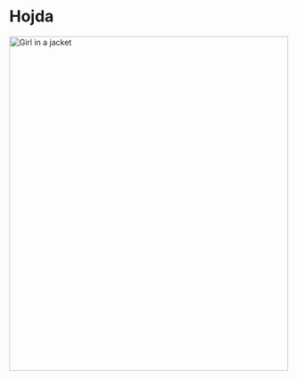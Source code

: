 # Hojda
<img src="https://railway-news.com/wp-content/uploads/2019/09/Northern-train-for-Blackpool.jpg" alt="Girl in a jacket" width="500" height="600">
